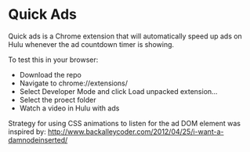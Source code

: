 # Quick Ads

Quick ads is a Chrome extension that will automatically speed up ads on Hulu
whenever the ad countdown timer is showing.

To test this in your browser:
- Download the repo
- Navigate to chrome://extensions/
- Select Developer Mode and click Load unpacked extension...
- Select the proect folder
- Watch a video in Hulu with ads

Strategy for using CSS animations to listen for the ad DOM element was inspired by: http://www.backalleycoder.com/2012/04/25/i-want-a-damnodeinserted/
